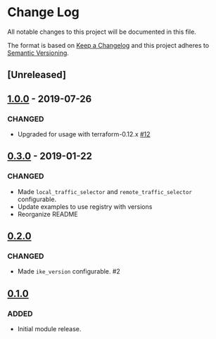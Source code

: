 # Change Log

All notable changes to this project will be documented in this file.

The format is based on [Keep a Changelog](http://keepachangelog.com/) and this
project adheres to [Semantic Versioning](http://semver.org/).
## [Unreleased]

## [1.0.0] - 2019-07-26

### CHANGED

- Upgraded for usage with terraform-0.12.x [#12]

## [0.3.0] - 2019-01-22
### CHANGED
- Made `local_traffic_selector` and `remote_traffic_selector` configurable.
- Update examples to use registry with versions
- Reorganize README

## [0.2.0]
### CHANGED
- Made `ike_version` configurable. #2

## [0.1.0]
### ADDED
- Initial module release.

[0.1.0]: https://github.com/terraform-google-modules/terraform-google-vpn/releases/tag/v0.1.0
[0.2.0]: https://github.com/terraform-google-modules/terraform-google-vpn/releases/tag/v0.2.0
[0.3.0]: https://github.com/terraform-google-modules/terraform-google-vpn/compare/v0.2.0...v0.3.0
[1.0.0]: https://github.com/terraform-google-modules/terraform-google-vpn/compare/v0.3.0...v1.0.0
[#12]: https://github.com/terraform-google-modules/terraform-google-vpn/pull/12

